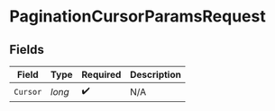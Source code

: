 # PaginationCursorParamsRequest


## Fields

| Field              | Type               | Required           | Description        |
| ------------------ | ------------------ | ------------------ | ------------------ |
| `Cursor`           | *long*             | :heavy_check_mark: | N/A                |